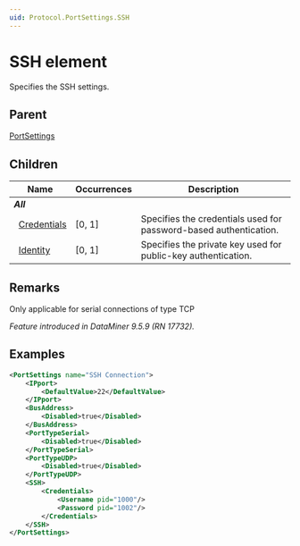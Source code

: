 ```yaml
---
uid: Protocol.PortSettings.SSH
---
```


# SSH element

Specifies the SSH settings.

## Parent

[PortSettings](xref:Protocol.PortSettings)

## Children

| Name                                                                  | Occurrences | Description                                                       |
|-----------------------------------------------------------------------|-------------|-------------------------------------------------------------------|
| ***All***                                                             |             |                                                                   |
| &nbsp;&nbsp;[Credentials](xref:Protocol.PortSettings.SSH.Credentials) | [0, 1]      | Specifies the credentials used for password-based authentication. |
| &nbsp;&nbsp;[Identity](xref:Protocol.PortSettings.SSH.Identity)       | [0, 1]      | Specifies the private key used for public-key authentication.     |

## Remarks

Only applicable for serial connections of type TCP

*Feature introduced in DataMiner 9.5.9 (RN 17732).*

## Examples

```xml
<PortSettings name="SSH Connection">
    <IPport>
        <DefaultValue>22</DefaultValue>
    </IPport>
    <BusAddress>
        <Disabled>true</Disabled>
    </BusAddress>
    <PortTypeSerial>
        <Disabled>true</Disabled>
    </PortTypeSerial>
    <PortTypeUDP>
        <Disabled>true</Disabled>
    </PortTypeUDP>
    <SSH>
        <Credentials>
            <Username pid="1000"/>
            <Password pid="1002"/>
        </Credentials>
    </SSH>
</PortSettings>
```
